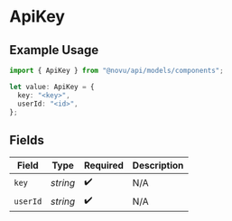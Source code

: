 # ApiKey

## Example Usage

```typescript
import { ApiKey } from "@novu/api/models/components";

let value: ApiKey = {
  key: "<key>",
  userId: "<id>",
};
```

## Fields

| Field              | Type               | Required           | Description        |
| ------------------ | ------------------ | ------------------ | ------------------ |
| `key`              | *string*           | :heavy_check_mark: | N/A                |
| `userId`           | *string*           | :heavy_check_mark: | N/A                |